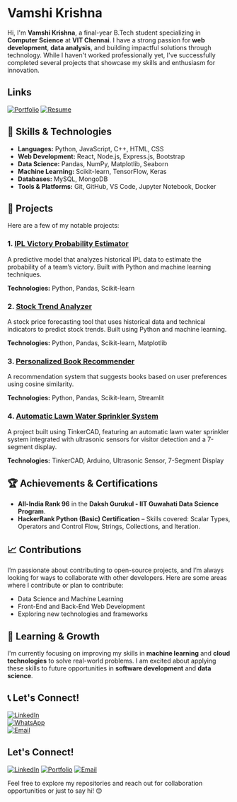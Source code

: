 # Vamshi Krishna

Hi, I'm **Vamshi Krishna**, a final-year B.Tech student specializing in **Computer Science** at **VIT Chennai**. I have a strong passion for **web development**, **data analysis**, and building impactful solutions through technology. While I haven't worked professionally yet, I've successfully completed several projects that showcase my skills and enthusiasm for innovation.

## Links
[![Portfolio](https://img.shields.io/badge/-Portfolio-333333?style=flat-square&logo=github&logoColor=white)](https://vammshi2.github.io/Vammshi_Portfolio/)
[![Resume](https://img.shields.io/badge/-Resume-4285F4?style=flat-square&logo=google-drive&logoColor=white)](https://drive.google.com/file/d/18F6VIgjlP2oac8Ay4UbPUhDwITRm5GWa/view)


## 🚀 Skills & Technologies

- **Languages:** Python, JavaScript, C++, HTML, CSS
- **Web Development:** React, Node.js, Express.js, Bootstrap
- **Data Science:** Pandas, NumPy, Matplotlib, Seaborn
- **Machine Learning:** Scikit-learn, TensorFlow, Keras
- **Databases:** MySQL, MongoDB
- **Tools & Platforms:** Git, GitHub, VS Code, Jupyter Notebook, Docker

## 💼 Projects

Here are a few of my notable projects:

### 1. [**IPL Victory Probability Estimator**](link-to-repo)
A predictive model that analyzes historical IPL data to estimate the probability of a team’s victory. Built with Python and machine learning techniques.

**Technologies:** Python, Pandas, Scikit-learn

### 2. [**Stock Trend Analyzer**](link-to-repo)
A stock price forecasting tool that uses historical data and technical indicators to predict stock trends. Built using Python and machine learning.

**Technologies:** Python, Pandas, Scikit-learn, Matplotlib

### 3. [**Personalized Book Recommender**](link-to-repo)
A recommendation system that suggests books based on user preferences using cosine similarity.

**Technologies:** Python, Pandas, Scikit-learn, Streamlit

### 4. [**Automatic Lawn Water Sprinkler System**](link-to-repo)
A project built using TinkerCAD, featuring an automatic lawn water sprinkler system integrated with ultrasonic sensors for visitor detection and a 7-segment display.

**Technologies:** TinkerCAD, Arduino, Ultrasonic Sensor, 7-Segment Display

## 🏆 Achievements & Certifications

- **All-India Rank 96** in the **Daksh Gurukul - IIT Guwahati Data Science Program**.
- **HackerRank Python (Basic) Certification** – Skills covered: Scalar Types, Operators and Control Flow, Strings, Collections, and Iteration.

## 📈 Contributions

I’m passionate about contributing to open-source projects, and I’m always looking for ways to collaborate with other developers. Here are some areas where I contribute or plan to contribute:

- Data Science and Machine Learning
- Front-End and Back-End Web Development
- Exploring new technologies and frameworks

## 🌱 Learning & Growth

I'm currently focusing on improving my skills in **machine learning** and **cloud technologies** to solve real-world problems. I am excited about applying these skills to future opportunities in **software development** and **data science**.
## 📞 Let's Connect!

[![LinkedIn](https://img.shields.io/badge/-LinkedIn-0077B5?style=flat-square&logo=linkedin&logoColor=white)](https://www.linkedin.com/in/vammshikrishnat/)  
[![WhatsApp](https://img.shields.io/badge/-WhatsApp-25D366?style=flat-square&logo=whatsapp&logoColor=white)](https://bit.ly/codethings)  
[![Email](https://img.shields.io/badge/-Email-D14836?style=flat-square&logo=gmail&logoColor=white)](mailto:t.vamshikrishna2@gmail.com)


## Let's Connect!

[![LinkedIn](https://img.shields.io/badge/-LinkedIn-0077B5?style=flat-square&logo=linkedin&logoColor=white)](https://www.linkedin.com/in/vammshikrishnat/)
[![Portfolio](https://img.shields.io/badge/-Portfolio-333333?style=flat-square&logo=github&logoColor=white)](https://vammshi2.github.io/Vammshi_Portfolio/)
[![Email](https://img.shields.io/badge/-Email-D14836?style=flat-square&logo=gmail&logoColor=white)](mailto:t.vamshikrishna2@gmail.com)

Feel free to explore my repositories and reach out for collaboration opportunities or just to say hi! 😊
